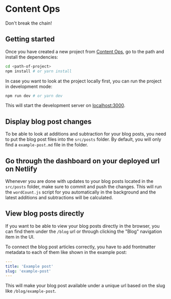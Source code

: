 # Content Ops

Don't break the chain!

## Getting started

Once you have created a new project from [Content Ops](https://github.com/singularityhacker/Content_Ops), go to the path and install the dependencies:

```bash
cd <path-of-project>
npm install # or yarn install
```

In case you want to look at the project locally first, you can run the project in development mode:

```bash
npm run dev # or yarn dev
```

This will start the development server on [localhost:3000](http://localhost:3000).

## Display blog post changes

To be able to look at additions and subtraction for your blog posts, you need to put the blog post files into the `src/posts` folder. By default, you will only find a `example-post.md` file in the folder.

## Go through the dashboard on your deployed url on Netlify

Whenever you are done with updates to your blog posts located in the `src/posts` folder, make sure to commit and push the changes. This will run the `wordCount.js` script for you automatically in the background and the latest additions and subtractions will be calculated.

## View blog posts directly

If you want to be able to view your blog posts directly in the browser, you can find them under the `/blog` url or through clicking the "Blog" navigation item in the UI.

To connect the blog post articles correctly, you have to add frontmatter metadata to each of them like shown in the example post:

```yaml
---
title: 'Example post'
slug: 'example-post'
---

```

This will make your blog post available under a unique url based on the slug like `/blog/example-post`.
